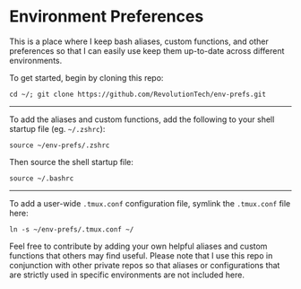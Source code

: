 # Environment Preferences

This is a place where I keep bash aliases, custom functions, and other preferences so that I can easily use keep them up-to-date across different environments.

To get started, begin by cloning this repo:

`cd ~/; git clone https://github.com/RevolutionTech/env-prefs.git`

---

To add the aliases and custom functions, add the following to your shell startup file (eg. `~/.zshrc`):

`source ~/env-prefs/.zshrc`

Then source the shell startup file:

`source ~/.bashrc`

---

To add a user-wide `.tmux.conf` configuration file, symlink the `.tmux.conf` file here:

`ln -s ~/env-prefs/.tmux.conf ~/`

Feel free to contribute by adding your own helpful aliases and custom functions that others may find useful. Please note that I use this repo in conjunction with other private repos so that aliases or configurations that are strictly used in specific environments are not included here.
